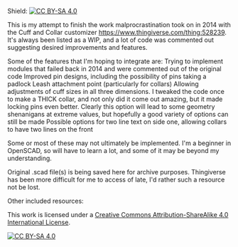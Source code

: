 Shield: [![CC BY-SA 4.0][cc-by-sa-shield]][cc-by-sa]

This is my attempt to finish the work malprocrastination took on in 2014 with the Cuff and Collar customizer https://www.thingiverse.com/thing:528239. It's always been listed as a WIP, and a lot of code was commented out suggesting desired improvements and features.

Some of the features that I'm hoping to integrate are:
Trying to implement modules that failed back in 2014 and were commented out of the original code
Improved pin designs, including the possibility of pins taking a padlock
Leash attachment point (particularly for collars)
Allowing adjustments of cuff sizes in all three dimensions. I tweaked the code once to make a THICK collar, and not only did it come out amazing, but it made locking pins even better. Clearly this option will lead to some geometry shenanigans at extreme values, but hopefully a good variety of options can still be made
Possible options for two line text on side one, allowing collars to have two lines on the front

Some or most of these may not ultimately be implemented. I'm a beginner in OpenSCAD, so will have to learn a lot, and some of it may be beyond my understanding.

Original .scad file(s) is being saved here for archive purposes. Thingiverse has been more difficult for me to access of late, I'd rather such a resource not be lost.

Other included resources:


This work is licensed under a
[Creative Commons Attribution-ShareAlike 4.0 International License][cc-by-sa].

[![CC BY-SA 4.0][cc-by-sa-image]][cc-by-sa]

[cc-by-sa]: http://creativecommons.org/licenses/by-sa/4.0/
[cc-by-sa-image]: https://licensebuttons.net/l/by-sa/4.0/88x31.png
[cc-by-sa-shield]: https://img.shields.io/badge/License-CC%20BY--SA%204.0-lightgrey.svg
